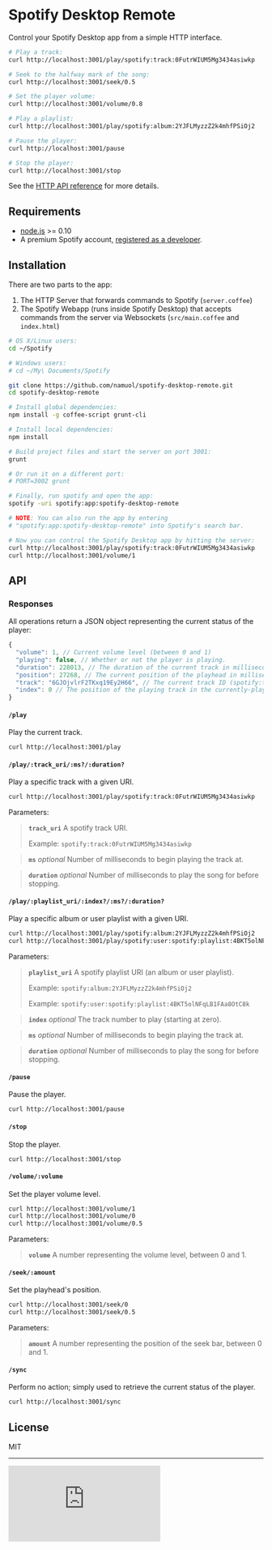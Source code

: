 # Spotify Desktop Remote

Control your Spotify Desktop app from a simple HTTP interface.

```sh
# Play a track:
curl http://localhost:3001/play/spotify:track:0FutrWIUM5Mg3434asiwkp

# Seek to the halfway mark of the song:
curl http://localhost:3001/seek/0.5

# Set the player volume:
curl http://localhost:3001/volume/0.8

# Play a playlist:
curl http://localhost:3001/play/spotify:album:2YJFLMyzzZ2k4mhfPSiOj2

# Pause the player:
curl http://localhost:3001/pause

# Stop the player:
curl http://localhost:3001/stop
```

See the [HTTP API reference](#api) for more details.

## Requirements

- [node.js](http://nodejs.org) >= 0.10
- A premium Spotify account, [registered as a developer](https://devaccount.spotify.com/my-account/).

## Installation

There are two parts to the app:

1. The HTTP Server that forwards commands to Spotify (`server.coffee`)
2. The Spotify Webapp (runs inside Spotify Desktop) that accepts commands from the server via Websockets (`src/main.coffee` and `index.html`)

```sh
# OS X/Linux users:
cd ~/Spotify

# Windows users:
# cd ~/My\ Documents/Spotify

git clone https://github.com/namuol/spotify-desktop-remote.git
cd spotify-desktop-remote

# Install global dependencies:
npm install -g coffee-script grunt-cli

# Install local dependencies:
npm install

# Build project files and start the server on port 3001:
grunt

# Or run it on a different port:
# PORT=3002 grunt

# Finally, run spotify and open the app:
spotify -uri spotify:app:spotify-desktop-remote

# NOTE: You can also run the app by entering
# "spotify:app:spotify-desktop-remote" into Spotify's search bar.

# Now you can control the Spotify Desktop app by hitting the server:
curl http://localhost:3001/play/spotify:track:0FutrWIUM5Mg3434asiwkp
curl http://localhost:3001/volume/1
```

## API

### Responses

All operations return a JSON object representing the current status of the player:

```js
{
  "volume": 1, // Current volume level (between 0 and 1)
  "playing": false, // Whether or not the player is playing.
  "duration": 228013, // The duration of the current track in milliseconds.
  "position": 27268, // The current position of the playhead in milliseconds.
  "track": "6GJOjvlrF2TKxq19Ey2H66", // The current track ID (spotify:track:<id>)
  "index": 0 // The position of the playing track in the currently-playing playlist.
}
```

#### `/play`
Play the current track.

```sh
curl http://localhost:3001/play
```

#### `/play/:track_uri/:ms?/:duration?`
Play a specific track with a given URI.

```sh
curl http://localhost:3001/play/spotify:track:0FutrWIUM5Mg3434asiwkp
```

Parameters:
> **`track_uri`**
> A spotify track URI.
>
> Example: `spotify:track:0FutrWIUM5Mg3434asiwkp`

> **`ms`** *optional*
> Number of milliseconds to begin playing the track at.

> **`duration`** *optional*
> Number of milliseconds to play the song for before stopping. 

#### `/play/:playlist_uri/:index?/:ms?/:duration?`
Play a specific album or user playlist with a given URI.

```sh
curl http://localhost:3001/play/spotify:album:2YJFLMyzzZ2k4mhfPSiOj2
curl http://localhost:3001/play/spotify:user:spotify:playlist:4BKT5olNFqLB1FAa8OtC8k
```

Parameters:
> **`playlist_uri`**
> A spotify playlist URI (an album or user playlist).
>
> Example: `spotify:album:2YJFLMyzzZ2k4mhfPSiOj2`
>
> Example: `spotify:user:spotify:playlist:4BKT5olNFqLB1FAa8OtC8k`

> **`index`** *optional*
> The track number to play (starting at zero).

> **`ms`** *optional*
> Number of milliseconds to begin playing the track at.

> **`duration`** *optional*
> Number of milliseconds to play the song for before stopping. 

#### `/pause`
Pause the player.

```sh
curl http://localhost:3001/pause
```

#### `/stop`
Stop the player.

```sh
curl http://localhost:3001/stop
```

#### `/volume/:volume`
Set the player volume level.

```sh
curl http://localhost:3001/volume/1
curl http://localhost:3001/volume/0
curl http://localhost:3001/volume/0.5
```

Parameters:
> **`volume`**
> A number representing the volume level, between 0 and 1.

#### `/seek/:amount`
Set the playhead's position.

```sh
curl http://localhost:3001/seek/0
curl http://localhost:3001/seek/0.5
```

Parameters:
> **`amount`**
> A number representing the position of the seek bar, between 0 and 1.

#### `/sync`
Perform no action; simply used to retrieve the current status of the player.

```sh
curl http://localhost:3001/sync
```

## License

MIT

----

[![Analytics](https://ga-beacon.appspot.com/UA-33247419-2/spotify-desktop-remote/README.md)](https://github.com/igrigorik/ga-beacon)
